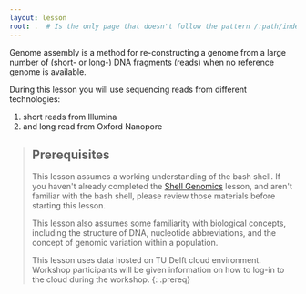 ```yaml
---
layout: lesson
root: .  # Is the only page that doesn't follow the pattern /:path/index.html
---
```

Genome assembly is a method for re-constructing a genome from a large number of (short- or long-) DNA fragments (reads) when no reference genome is available.  
  
During this lesson you will use sequencing reads from different technologies:  
   1) short reads from Illumina  
   2) and long read from Oxford Nanopore  
  
> ## Prerequisites
>
> This lesson assumes a working understanding of the bash shell. If you haven't already completed the [Shell Genomics](https://mvdb01.github.io/shell-genomics/) lesson, and aren't familiar with the bash shell, please review those materials before starting this lesson.
>
> This lesson also assumes some familiarity with biological concepts, including the structure of DNA, nucleotide abbreviations, and the concept of genomic variation within a population.
>
> This lesson uses data hosted on TU Delft cloud environment. Workshop participants will be given information on how to log-in to the cloud during the workshop. 
{: .prereq}